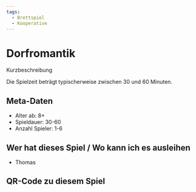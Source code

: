 ```yaml
---
tags:
  - Brettspiel
  - Kooperative
---
```


<script type="application/ld+json">
{
    "@context": "https://schema.org",
    "@type": "Game",
    "name": "Dorfromantik",
    "description": "Die Spielzeit beträgt typischerweise zwischen 30 und 60 Minuten.",
    "typicalAgeRange": "8+",
    "timeRequired": "PT45M",
    "numberOfPlayers":{
        "@type":"QuantitativeValue",
        "minValue":"1",
        "maxValue":"6"
    },
    "copyrightHolder":"Pegasus Spiele"
}
</script>

# Dorfromantik

Kurzbeschreibung

Die Spielzeit beträgt typischerweise zwischen 30 und 60 Minuten.

## Meta-Daten

* Alter ab: 8+
* Spieldauer: 30-60
* Anzahl Spieler: 1-6

## Wer hat dieses Spiel / Wo kann ich es ausleihen

* Thomas


## QR-Code zu diesem Spiel
